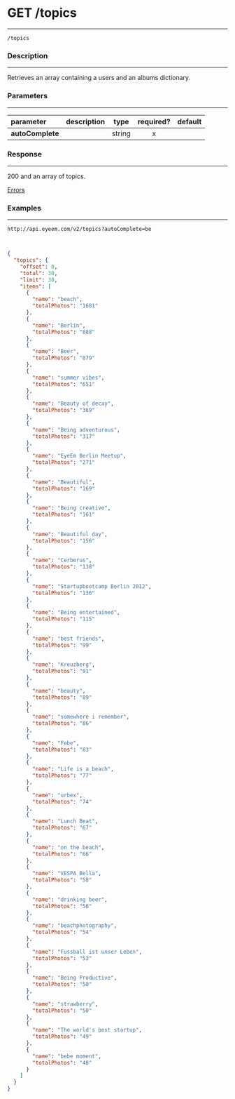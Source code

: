 # GET /topics    
***
`/topics`

### Description
***
Retrieves an array containing a users and an albums dictionary.

### Parameters
***

|parameter| description| type |required? |default|
|:---------|:--------------|:----------:|:------------:|:------------:|
|**autoComplete**||string|x||


### Response
***


200 and an array of topics.

[Errors](../../resources/errors.md#files)
### Examples
***

`http://api.eyeem.com/v2/topics?autoComplete=be`


```json


{
  "topics": {
    "offset": 0,
    "total": 30,
    "limit": 30,
    "items": [
      {
        "name": "beach",
        "totalPhotos": "1681"
      },
      {
        "name": "Berlin",
        "totalPhotos": "888"
      },
      {
        "name": "Beer",
        "totalPhotos": "879"
      },
      {
        "name": "summer vibes",
        "totalPhotos": "651"
      },
      {
        "name": "Beauty of decay",
        "totalPhotos": "369"
      },
      {
        "name": "Being adventurous",
        "totalPhotos": "317"
      },
      {
        "name": "EyeEm Berlin Meetup",
        "totalPhotos": "271"
      },
      {
        "name": "Beautiful",
        "totalPhotos": "169"
      },
      {
        "name": "Being creative",
        "totalPhotos": "161"
      },
      {
        "name": "Beautiful day",
        "totalPhotos": "156"
      },
      {
        "name": "Cerberus",
        "totalPhotos": "138"
      },
      {
        "name": "Startupbootcamp Berlin 2012",
        "totalPhotos": "136"
      },
      {
        "name": "Being entertained",
        "totalPhotos": "115"
      },
      {
        "name": "best friends",
        "totalPhotos": "99"
      },
      {
        "name": "Kreuzberg",
        "totalPhotos": "91"
      },
      {
        "name": "beauty",
        "totalPhotos": "89"
      },
      {
        "name": "somewhere i remember",
        "totalPhotos": "86"
      },
      {
        "name": "Febe",
        "totalPhotos": "83"
      },
      {
        "name": "Life is a beach",
        "totalPhotos": "77"
      },
      {
        "name": "urbex",
        "totalPhotos": "74"
      },
      {
        "name": "Lunch Beat",
        "totalPhotos": "67"
      },
      {
        "name": "on the beach",
        "totalPhotos": "66"
      },
      {
        "name": "VESPA Bella",
        "totalPhotos": "58"
      },
      {
        "name": "drinking beer",
        "totalPhotos": "56"
      },
      {
        "name": "beachphotography",
        "totalPhotos": "54"
      },
      {
        "name": "Fussball ist unser Leben",
        "totalPhotos": "53"
      },
      {
        "name": "Being Productive",
        "totalPhotos": "50"
      },
      {
        "name": "strawberry",
        "totalPhotos": "50"
      },
      {
        "name": "The world's best startup",
        "totalPhotos": "49"
      },
      {
        "name": "bebe moment",
        "totalPhotos": "48"
      }
    ]
  }
}


```


